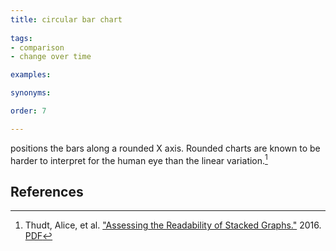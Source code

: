 ```yaml
---
title: circular bar chart
  
tags:
- comparison
- change over time

examples:

synonyms:

order: 7

---
```


positions the bars along a rounded X axis. Rounded charts are known to be harder to interpret for the human eye than the linear variation.[^thudt]

<!--more-->

## References
[^thudt]: Thudt, Alice, et al. ["Assessing the Readability of Stacked Graphs."](https://dx.doi.org/10.20380/GI2016.21) 2016. [PDF](https://hal.inria.fr/hal-01587962/document)

